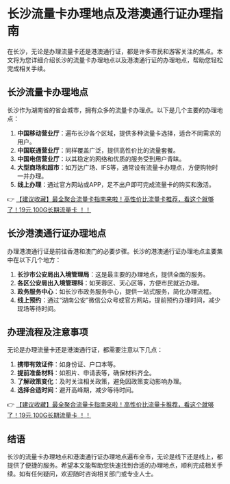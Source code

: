 # 长沙流量卡办理地点及港澳通行证办理指南

在长沙，无论是办理流量卡还是港澳通行证，都是许多市民和游客关注的焦点。本文将为您详细介绍长沙的流量卡办理地点以及港澳通行证的办理地点，帮助您轻松完成相关手续。

## 长沙流量卡办理地点

长沙作为湖南省的省会城市，拥有众多的流量卡办理点。以下是几个主要的办理地点：

1. **中国移动营业厅**：遍布长沙各个区域，提供多种流量卡选择，适合不同需求的用户。
2. **中国联通营业厅**：同样覆盖广泛，提供高性价比的流量套餐。
3. **中国电信营业厅**：以其稳定的网络和优质的服务受到用户青睐。
4. **大型商场和超市**：如万达广场、IFS等，通常设有流量卡办理点，方便购物时一并办理。
5. **线上办理**：通过官方网站或APP，足不出户即可完成流量卡的购买和激活。

👉 [【建议收藏】最全聚合流量卡指南来啦！高性价比流量卡推荐，看这个就够了！19元 100G长期流量卡 ！！](https://bit.ly/Liuliangka)

## 长沙港澳通行证办理地点

办理港澳通行证是前往香港和澳门的必要步骤。长沙的港澳通行证办理地点主要集中在以下几个地方：

1. **长沙市公安局出入境管理局**：这是最主要的办理地点，提供全面的服务。
2. **各区公安局出入境管理科**：如芙蓉区、天心区等，方便市民就近办理。
3. **政务服务中心**：如长沙市政务服务中心，提供一站式服务，简化办理流程。
4. **线上预约**：通过“湖南公安”微信公众号或官方网站，提前预约办理时间，减少现场等待时间。

## 办理流程及注意事项

无论是办理流量卡还是港澳通行证，都需要注意以下几点：

1. **携带有效证件**：如身份证、户口本等。
2. **提前准备材料**：如照片、申请表等，确保材料齐全。
3. **了解政策变化**：及时关注相关政策，避免因政策变动影响办理。
4. **选择合适时间**：避开高峰期，减少等待时间。

👉 [【建议收藏】最全聚合流量卡指南来啦！高性价比流量卡推荐，看这个就够了！19元 100G长期流量卡 ！！](https://bit.ly/Liuliangka)

## 结语

长沙的流量卡办理地点和港澳通行证办理地点遍布全市，无论是线下还是线上，都提供了便捷的服务。希望本文能帮助您快速找到合适的办理地点，顺利完成相关手续。如有任何疑问，欢迎随时咨询相关部门或专业人士。